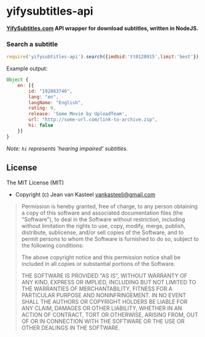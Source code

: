 # yifysubtitles-api
**[YifySubtitles.com](http://www.yifysubtitles.com) API wrapper for download subtitles, written in NodeJS.**

### Search a subtitle

```js
require('yifysubtitles-api').search({imdbid:'tt0120915',limit:'best'}).then(console.log)
```

Example output:
```javascript
Object {
    en: [{
        id: "192883746",
        lang: "en",
        langName: "English",
        rating: 9,
        release: 'Some Movie by UploadTeam',
        url: "http://some-url.com/link-to-archive.zip",
        hi: false
    }]
}
```

*Note: `hi` represents 'hearing impaired' subtitles.*

## License
The MIT License (MIT)
- Copyright (c) Jean van Kasteel <vankasteelj@gmail.com>

>Permission is hereby granted, free of charge, to any person obtaining a copy of this software and associated documentation files (the "Software"), to deal in the Software without restriction, including without limitation the rights to use, copy, modify, merge, publish, distribute, sublicense, and/or sell copies of the Software, and to permit persons to whom the Software is furnished to do so, subject to the following conditions:
>
>The above copyright notice and this permission notice shall be included in all copies or substantial portions of the Software.
>
>THE SOFTWARE IS PROVIDED "AS IS", WITHOUT WARRANTY OF ANY KIND, EXPRESS OR IMPLIED, INCLUDING BUT NOT LIMITED TO THE WARRANTIES OF MERCHANTABILITY, FITNESS FOR A PARTICULAR PURPOSE AND NONINFRINGEMENT. IN NO EVENT SHALL THE AUTHORS OR COPYRIGHT HOLDERS BE LIABLE FOR ANY CLAIM, DAMAGES OR OTHER LIABILITY, WHETHER IN AN ACTION OF CONTRACT, TORT OR OTHERWISE, ARISING FROM, OUT OF OR IN CONNECTION WITH THE SOFTWARE OR THE USE OR OTHER DEALINGS IN THE SOFTWARE.

